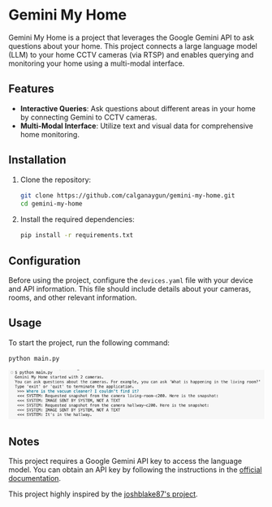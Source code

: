 # Gemini My Home

Gemini My Home is a project that leverages the Google Gemini API to ask questions about your home. This project connects a large language model (LLM) to your home CCTV cameras (via RTSP) and enables querying and monitoring your home using a multi-modal interface.

## Features

- **Interactive Queries**: Ask questions about different areas in your home by connecting Gemini to CCTV cameras.
- **Multi-Modal Interface**: Utilize text and visual data for comprehensive home monitoring.

## Installation

1. Clone the repository:
    ```bash
    git clone https://github.com/calganaygun/gemini-my-home.git
    cd gemini-my-home
    ```

2. Install the required dependencies:
    ```bash
    pip install -r requirements.txt
    ```

## Configuration

Before using the project, configure the `devices.yaml` file with your device and API information. This file should include details about your cameras, rooms, and other relevant information.

## Usage

To start the project, run the following command:

```bash
python main.py
```

![Snapshot of an example question](image.png)

## Notes
This project requires a Google Gemini API key to access the language model. You can obtain an API key by following the instructions in the [official documentation](https://ai.google.dev/gemini-api/docs/api-key).

This project highly inspired by the [joshblake87's project](https://www.reddit.com/r/homeassistant/comments/1dgzuh7/extended_openai_image_query_is_next_level/).